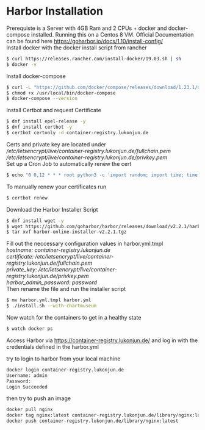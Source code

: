 # Harbor Installation
Prerequiste is a Server with 4GB Ram and 2 CPUs + docker and docker-compose installed. Running this on a Centos 8 VM.
Official Documentation can be found here https://goharbor.io/docs/1.10/install-config/  
Install docker with the docker install script from rancher
```bash
$ curl https://releases.rancher.com/install-docker/19.03.sh | sh
$ docker -v
```
Install docker-compose
```bash
$ curl -L "https://github.com/docker/compose/releases/download/1.23.1/docker-compose-$(uname -s)-$(uname -m)" -o /usr/local/bin/docker-compose
$ chmod +x /usr/local/bin/docker-compose
$ docker-compose --version
```
Install Certbot and request Certificate
```bash
$ dnf install epel-release -y
$ dnf install certbot -y
$ certbot certonly -d container-registry.lukonjun.de
```
Certs and private key are located under  
*/etc/letsencrypt/live/container-registry.lukonjun.de/fullchain.pem*  
*/etc/letsencrypt/live/container-registry.lukonjun.de/privkey.pem*  
Set up a Cron Job to automatically renew the cert  
```bash
$ echo "0 0,12 * * * root python3 -c 'import random; import time; time.sleep(random.random() * 3600)' && certbot renew -q" | sudo tee -a /etc/crontab > /dev/null
```
To manually renew your certificates run
```bash
$ certbot renew
```
Download the Harbor Installer Script
```bash
$ dnf install wget -y
$ wget https://github.com/goharbor/harbor/releases/download/v2.2.1/harbor-online-installer-v2.2.1.tgz
$ tar xvf harbor-online-installer-v2.2.1.tgz
```
Fill out the neccessary configuration values in harbor.yml.tmpl  
*hostname: container-registry.lukonjun.de  
certificate: /etc/letsencrypt/live/container-registry.lukonjun.de/fullchain.pem  
private_key: /etc/letsencrypt/live/container-registry.lukonjun.de/privkey.pem  
harbor_admin_password:  password*  
Then rename the file and run the installer script  
```bash
$ mv harbor.yml.tmpl harbor.yml
$ ./install.sh --with-chartmuseum
```
Now watch for the containers to get in a healthy state
```bash
$ watch docker ps
```
Access Harbor via https://container-registry.lukonjun.de/ and log in with the credentials defined in the harbor.yml

try to login to harbor from your local machine
```bash
docker login container-registry.lukonjun.de
Username: admin
Password:
Login Succeeded
```
then try to push an image
```bash
docker pull nginx
docker tag nginx:latest container-registry.lukonjun.de/library/nginx:latest
docker push container-registry.lukonjun.de/library/nginx:latest
```
